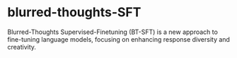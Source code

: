 # blurred-thoughts-SFT
Blurred-Thoughts Supervised-Finetuning (BT-SFT) is a new approach to fine-tuning language models, focusing on enhancing response diversity and creativity.
